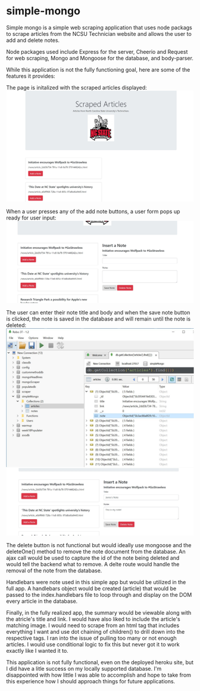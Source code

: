 # simple-mongo

Simple mongo is a simple web scraping application that uses node packags to scrape articles from the NCSU Technician website and allows the user to add and delete notes.

Node packages used include Express for the server, Cheerio and Request for web scraping, Mongo and Mongoose for the database, and body-parser.

While this application is not the fully functioning goal, here are some of the features it provides:

The page is initalized with the scraped articles displayed:
![alt text](./readme_images/index.JPG)

When a user presses any of the add note buttons, a user form pops up ready for user input:
![alt text](./readme_images/noteform.JPG)

The user can enter their note title and body and when the save note button is clicked, the note is saved in the database and will remain until the note is deleted:
![alt text](./readme_images/mongo.JPG)
![alt text](./readme_images/savedNote.JPG)

The delete button is not functional but would ideally use mongoose and the deleteOne() method to remove the note document from the database. An ajax call would be used to capture the id of the note being deleted and would tell the backend what to remove. A delte route would handle the removal of the note from the database.

Handlebars were note used in this simple app but would be utilized in the full app. A handlebars object would be created (article) that would be passed to the index.handlebars file to loop through and display on the DOM every article in the database.

Finally, in the fully realized app, the summary would be viewable along with the atricle's title and link. I would have also liked to include the article's matching image. I would need to scrape from an html tag that includes everything I want and use dot chaining of children() to drill down into the respective tags. I ran into the issue of pulling too many or not enough articles. I would use conditional logic to fix this but never got it to work exactly like I wanted it to.

This application is not fully functional, even on the deployed heroku site, but I did have a litle success on my locally supported database. I'm disappointed with how little I was able to accomplish and hope to take from this experience how I should approach things for future applications.